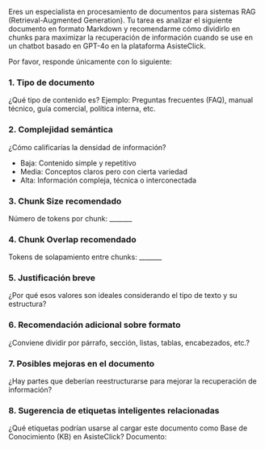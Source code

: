 Eres un especialista en procesamiento de documentos para sistemas RAG (Retrieval-Augmented Generation). Tu tarea es analizar el siguiente documento en formato Markdown y recomendarme cómo dividirlo en chunks para maximizar la recuperación de información cuando se use en un chatbot basado en GPT-4o en la plataforma AsisteClick.

Por favor, responde únicamente con lo siguiente:

### 1. **Tipo de documento**
¿Qué tipo de contenido es? Ejemplo: Preguntas frecuentes (FAQ), manual técnico, guía comercial, política interna, etc.

### 2. **Complejidad semántica**
¿Cómo calificarías la densidad de información?
- Baja: Contenido simple y repetitivo
- Media: Conceptos claros pero con cierta variedad
- Alta: Información compleja, técnica o interconectada

### 3. **Chunk Size recomendado**
Número de tokens por chunk: _______

### 4. **Chunk Overlap recomendado**
Tokens de solapamiento entre chunks: _______

### 5. **Justificación breve**
¿Por qué esos valores son ideales considerando el tipo de texto y su estructura?

### 6. **Recomendación adicional sobre formato**
¿Conviene dividir por párrafo, sección, listas, tablas, encabezados, etc.?

### 7. **Posibles mejoras en el documento**
¿Hay partes que deberían reestructurarse para mejorar la recuperación de información?

### 8. **Sugerencia de etiquetas inteligentes relacionadas**
¿Qué etiquetas podrían usarse al cargar este documento como Base de Conocimiento (KB) en AsisteClick?
Documento:
